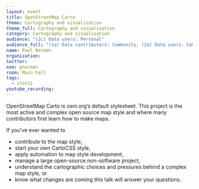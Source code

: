 ```yaml
---
layout: event
title: OpenStreetMap Carto
theme: Cartography and visualisation
theme_full: Cartography and visualisation
category: Cartography and visualisation
audience: "(2c) Data users: Personal"
audience_full: "(1a) Data contributors: Community, (2a) Data users: Commercial, (2b) Data users: Non-profit and public service, (2c) Data users: Personal"
name: Paul Norman
organization: 
twitter: 
osm: pnorman
room: Main hall
tags:
  - slot11
youtube_recording: 
---
```

OpenStreetMap Carto is osm.org’s default stylesheet. This project is the most active and complex open source map style and where many contributors first learn how to make maps.

If you've ever wanted to 
- contribute to the map style,
- start your own CartoCSS style,
- apply automation to map style development,
- manage a large open-source non-software project,
- understand the cartographic choices and pressures behind a complex map style, or
- know what changes are coming
this talk will answer your questions.


